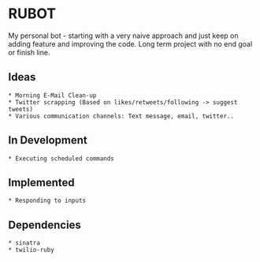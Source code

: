 # RUBOT

My personal bot - starting with a very naive approach and just keep on adding feature and improving the code. Long term project with no end goal or finish line.

## Ideas
	* Morning E-Mail Clean-up
	* Twitter scrapping (Based on likes/retweets/following -> suggest tweets)
	* Various communication channels: Text message, email, twitter..

## In Development
	* Executing scheduled commands

## Implemented
	* Responding to inputs

## Dependencies
	* sinatra
	* twilio-ruby